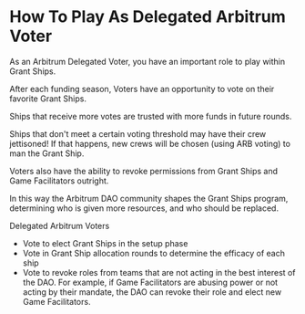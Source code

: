 # How To Play As Delegated Arbitrum Voter

As an Arbitrum Delegated Voter, you have an important role to play within Grant Ships.

After each funding season, Voters have an opportunity to vote on their favorite Grant Ships.

Ships that receive more votes are trusted with more funds in future rounds.

Ships that don't meet a certain voting threshold may have their crew jettisoned! If that happens, new crews will be chosen (using ARB voting) to man the Grant Ship.

Voters also have the ability to revoke permissions from Grant Ships and Game Facilitators outright.

In this way the Arbitrum DAO community shapes the Grant Ships program, determining who is given more resources, and who should be replaced.

Delegated Arbitrum Voters

- Vote to elect Grant Ships in the setup phase
- Vote in Grant Ship allocation rounds to determine the efficacy of each ship
- Vote to revoke roles from teams that are not acting in the best interest of the DAO. For example, if Game Facilitators are abusing power or not acting by their mandate, the DAO can revoke their role and elect new Game Facilitators.

